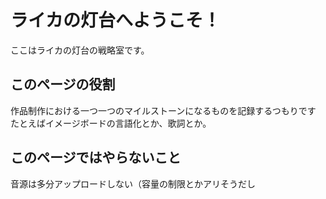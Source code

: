 # ライカの灯台へようこそ！

ここはライカの灯台の戦略室です。

## このページの役割
作品制作における一つ一つのマイルストーンになるものを記録するつもりです  
たとえばイメージボードの言語化とか、歌詞とか。

## このページではやらないこと
音源は多分アップロードしない（容量の制限とかアリそうだし

